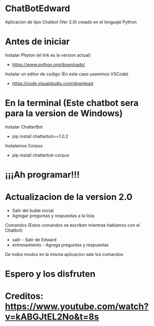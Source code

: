 # ChatBotEdward
Aplicación de tipo Chatbot (Ver 2.0) creado en el lenguaje Python

# Antes de iniciar
Instalar Phyton (el link es la version actual)
  - https://www.python.org/downloads/
  
Instalar un editor de codigo (En este caso usaremos VSCode)
  - https://code.visualstudio.com/download
  
# En la terminal (Este chatbot sera para la version de Windows)
Instalar ChatterBot
  - pip install chatterbot==1.0.2
  
Instalamos Corpus
  - pip install chatterbot-corpus
  
# ¡¡¡Ah programar!!!

# Actualizacion de la version 2.0

- Salir del buble inicial
- Agregar preguntas y respuestas a la lista

Comandos (Estos comandos se escriben mientras hablamos con el Chatbot)
- salir - Salir de Edward
- entrenamiento - Agrega preguntas y respuestas 

De todos modos en la misma aplicacion sale los comandos 

# Espero y los disfruten

# Creditos: https://www.youtube.com/watch?v=kABGJtEL2No&t=8s
